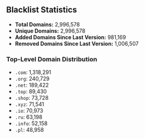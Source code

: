 ## Blacklist Statistics

- **Total Domains:** 2,996,578
- **Unique Domains:** 2,996,578
- **Added Domains Since Last Version:** 981,169
- **Removed Domains Since Last Version:** 1,006,507

### Top-Level Domain Distribution

-  `.com`: 1,318,291
-  `.org`: 240,729
-  `.net`: 189,422
-  `.top`: 89,430
-  `.shop`: 73,728
-  `.xyz`: 71,541
-  `.io`: 70,973
-  `.ru`: 63,198
-  `.info`: 52,158
-  `.pl`: 48,958
